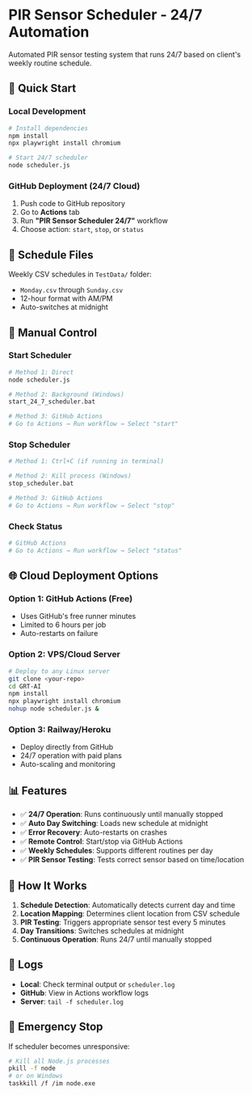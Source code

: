 # PIR Sensor Scheduler - 24/7 Automation

Automated PIR sensor testing system that runs 24/7 based on client's weekly routine schedule.

## 🚀 Quick Start

### Local Development
```bash
# Install dependencies
npm install
npx playwright install chromium

# Start 24/7 scheduler
node scheduler.js
```

### GitHub Deployment (24/7 Cloud)
1. Push code to GitHub repository
2. Go to **Actions** tab
3. Run **"PIR Sensor Scheduler 24/7"** workflow
4. Choose action: `start`, `stop`, or `status`

## 📅 Schedule Files

Weekly CSV schedules in `TestData/` folder:
- `Monday.csv` through `Sunday.csv`
- 12-hour format with AM/PM
- Auto-switches at midnight

## 🔧 Manual Control

### Start Scheduler
```bash
# Method 1: Direct
node scheduler.js

# Method 2: Background (Windows)
start_24_7_scheduler.bat

# Method 3: GitHub Actions
# Go to Actions → Run workflow → Select "start"
```

### Stop Scheduler
```bash
# Method 1: Ctrl+C (if running in terminal)

# Method 2: Kill process (Windows)
stop_scheduler.bat

# Method 3: GitHub Actions
# Go to Actions → Run workflow → Select "stop"
```

### Check Status
```bash
# GitHub Actions
# Go to Actions → Run workflow → Select "status"
```

## 🌐 Cloud Deployment Options

### Option 1: GitHub Actions (Free)
- Uses GitHub's free runner minutes
- Limited to 6 hours per job
- Auto-restarts on failure

### Option 2: VPS/Cloud Server
```bash
# Deploy to any Linux server
git clone <your-repo>
cd GRT-AI
npm install
npx playwright install chromium
nohup node scheduler.js &
```

### Option 3: Railway/Heroku
- Deploy directly from GitHub
- 24/7 operation with paid plans
- Auto-scaling and monitoring

## 📊 Features

- ✅ **24/7 Operation**: Runs continuously until manually stopped
- ✅ **Auto Day Switching**: Loads new schedule at midnight
- ✅ **Error Recovery**: Auto-restarts on crashes
- ✅ **Remote Control**: Start/stop via GitHub Actions
- ✅ **Weekly Schedules**: Supports different routines per day
- ✅ **PIR Sensor Testing**: Tests correct sensor based on time/location

## 🔄 How It Works

1. **Schedule Detection**: Automatically detects current day and time
2. **Location Mapping**: Determines client location from CSV schedule
3. **PIR Testing**: Triggers appropriate sensor test every 5 minutes
4. **Day Transitions**: Switches schedules at midnight
5. **Continuous Operation**: Runs 24/7 until manually stopped

## 📝 Logs

- **Local**: Check terminal output or `scheduler.log`
- **GitHub**: View in Actions workflow logs
- **Server**: `tail -f scheduler.log`

## 🛑 Emergency Stop

If scheduler becomes unresponsive:
```bash
# Kill all Node.js processes
pkill -f node
# or on Windows
taskkill /f /im node.exe
```

